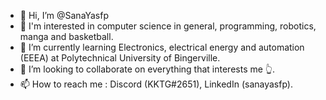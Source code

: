 - 👋 Hi, I’m @SanaYasfp
- 👀 I'm interested in computer science in general, programming, robotics, manga and basketball.
- 🌱 I’m currently learning Electronics, electrical energy and automation (EEEA) at Polytechnical University of Bingerville.
- 💞️ I’m looking to collaborate on everything that interests me 👆.
- 📫 How to reach me : Discord (KKTG#2651), LinkedIn (sanayasfp).

<!---
SanaYasfp/SanaYasfp is a ✨ special ✨ repository because its `README.md` (this file) appears on your GitHub profile.
You can click the Preview link to take a look at your changes.
--->
